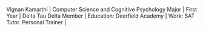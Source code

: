 Vignan Kamarthi | 
Computer Science and Cognitive Psychology Major | 
First Year | 
Delta Tau Delta Member | 
Education: Deerfield Academy | Work: SAT Tutor. Personal Trainer | 
